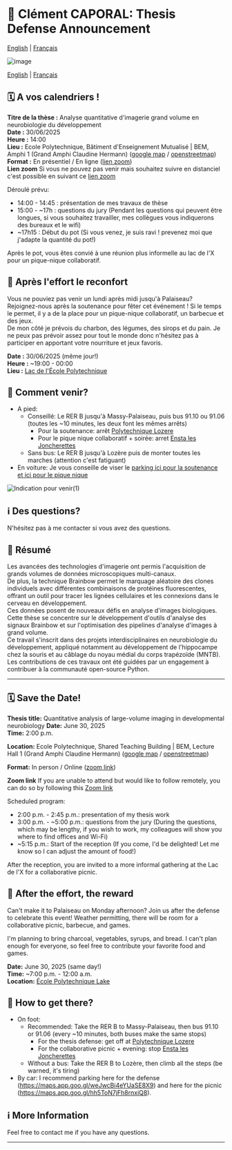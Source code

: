 # 📢 Clément CAPORAL: Thesis Defense Announcement

[English](#english) | [Français](#francais)

![image](https://github.com/user-attachments/assets/4a485068-189a-4ae5-9359-63373a40f84b)

[English](#english) | [Français](#francais)

## <a name="francais"></a> 🗓 A vos calendriers !

**Titre de la thèse :** Analyse quantitative d'imagerie grand volume en neurobiologie du développement  
**Date :** 30/06/2025  
**Heure :** 14:00  
**Lieu :** Ecole Polytechnique, Bâtiment d'Enseignement Mutualisé | BEM, Amphi 1 (Grand Amphi Claudine Hermann) ([google map](https://www.google.com/maps/place/Building+Teaching+Mutualis%C3%A9/@48.7118606,2.2069817,17.58z/data=!4m6!3m5!1s0x47e678919b45773d:0xeba4802aa6aed3be!8m2!3d48.7123913!4d2.2073936!16s%2Fg%2F11b6wqdsh3?hl=en-FR&entry=ttu&g_ep=EgoyMDI1MDQyMi4wIKXMDSoJLDEwMjExNDU1SAFQAw%3D%3D) / [openstreetmap](https://www.openstreetmap.org/way/952696844))    
**Format :** En présentiel / En ligne ([lien zoom](https://ecolepolytechnique.zoom.us/j/92755703948?pwd=srvlwVWuxYrbmRKP89UaxYQ4rtqdan.1))  
**Lien zoom** Si vous ne pouvez pas venir mais souhaitez suivre en distanciel c'est possible en suivant ce [lien zoom](https://ecolepolytechnique.zoom.us/j/92755703948?pwd=srvlwVWuxYrbmRKP89UaxYQ4rtqdan.1)  

Déroulé prévu:
- 14:00 - 14:45 : présentation de mes travaux de thèse
- 15:00 - ~17h : questions du jury (Pendant les questions qui peuvent être longues, si vous souhaitez travailler, mes collègues vous indiquerons des bureaux et le wifi)
- ~17h15 : Début du pot (Si vous venez, je suis ravi ! prevenez moi que j'adapte la quantité du pot!)

Après le pot, vous êtes convié à une réunion plus informelle au lac de l'X pour un pique-nique collaboratif.

## 🎉 Après l'effort le reconfort
Vous ne pouviez pas venir un lundi après midi jusqu'à Palaiseau?
Rejoignez-nous après la soutenance pour fêter cet événement ! Si le temps le permet, il y a de la place pour un pique-nique collaboratif, un barbecue et des jeux.  
De mon côté je prévois du charbon, des légumes, des sirops et du pain. Je ne peux pas prévoir assez pour tout le monde donc n'hésitez pas à participer en apportant votre nourriture et jeux favoris.

**Date :** 30/06/2025 (même jour!)  
**Heure :** ~19:00 - 00:00    
**Lieu :** [Lac de l'École Polytechnique](https://maps.app.goo.gl/KJbWZdDBrziY5m2Z6)    


## 🚌 Comment venir?

- A pied:
  - Conseillé: Le RER B jusqu'à Massy-Palaiseau, puis bus 91.10 ou 91.06 (toutes les ~10 minutes, les deux font les mêmes arrêts)
    - Pour la soutenance: arrêt [Polytechnique Lozere](https://maps.app.goo.gl/qLmxTbfSwM2Qpk7T7)
    - Pour le pique nique collaboratif + soirée: arret [Ensta les Joncherettes](https://maps.app.goo.gl/4auy89iMHMjQz1849) 
  - Sans bus: Le RER B jusqu'à Lozère puis de monter toutes les marches (attention c'est fatiguant)
- En voiture: Je vous conseille de viser le [parking ici pour la soutenance](https://maps.app.goo.gl/weJwcBi4eYUaSE8X9) [et ici pour le pique nique](https://maps.app.goo.gl/hh5ToN7jFh8rnxiQ8)

![Indication pour venir(1)](https://github.com/user-attachments/assets/2b8a4c7d-763e-4da4-86b7-aad36bf37b7f)


## ℹ️ Des questions?

N'hésitez pas à me contacter si vous avez des questions.

## 📌 Résumé
Les avancées des technologies d'imagerie ont permis l'acquisition de grands volumes de données microscopiques multi-canaux.  
De plus, la technique Brainbow permet le marquage aléatoire des clones individuels avec différentes combinaisons de protéines fluorescentes, offrant un outil pour tracer les lignées cellulaires et les connexions dans le cerveau en développement.  
Ces données posent de nouveaux défis en analyse d'images biologiques.  
Cette thèse se concentre sur le développement d'outils d'analyse des signaux Brainbow et sur l'optimisation des pipelines d'analyse d'images à grand volume.  
Ce travail s'inscrit dans des projets interdisciplinaires en neurobiologie du développement, appliqué notamment au développement de l'hippocampe chez la souris et au câblage du noyau médial du corps trapézoïde (MNTB).  
Les contributions de ces travaux ont été guidées par un engagement à contribuer à la communauté open-source Python.  

---

## <a name="english"></a> 🗓 Save the Date!

**Thesis title:** Quantitative analysis of large-volume imaging in developmental neurobiology
**Date:** June 30, 2025  
**Time:** 2:00 p.m.  
  
**Location:** Ecole Polytechnique, Shared Teaching Building | BEM, Lecture Hall 1 (Grand Amphi Claudine Hermann) ([google map](https://www.google.com/maps/place/Building+Teaching+Mutualis%C3%A9/@48.7118606,2.2069817,17.58z/data=!4m6!3m5!1s0x47e678919b45773d:0xeba4802aa6aed3be!8m2!3d48.7123913!4d2.2073936!16s%2Fg%2F11b6wqdsh3?hl=en-FR&entry=ttu&g_ep=EgoyMDI1MDQyMi4wIKXMDSoJLDEwMjExNDU1SAFQAw%3D%3D) / [openstreetmap](https://www.openstreetmap.org/way/952696844))
    
**Format:** In person / Online ([zoom link](https://ecolepolytechnique.zoom.us/j/92755703948?pwd=srvlwVWuxYrbmRKP89UaxYQ4rtqdan.1))
  
**Zoom link** If you are unable to attend but would like to follow remotely, you can do so by following this [Zoom link](https://ecolepolytechnique.zoom.us/j/92755703948?pwd=srvlwVWuxYrbmRKP89UaxYQ4rtqdan.1)

Scheduled program:
- 2:00 p.m. - 2:45 p.m.: presentation of my thesis work
- 3:00 p.m. - ~5:00 p.m.: questions from the jury (During the questions, which may be lengthy, if you wish to work, my colleagues will show you where to find offices and Wi-Fi)
- ~5:15 p.m.: Start of the reception (If you come, I'd be delighted! Let me know so I can adjust the amount of food!)

After the reception, you are invited to a more informal gathering at the Lac de l'X for a collaborative picnic.

## 🎉 After the effort, the reward
Can't make it to Palaiseau on Monday afternoon?
Join us after the defense to celebrate this event! Weather permitting, there will be room for a collaborative picnic, barbecue, and games.
  
I'm planning to bring charcoal, vegetables, syrups, and bread. I can't plan enough for everyone, so feel free to contribute your favorite food and games.

**Date:** June 30, 2025 (same day!)  
**Time:** ~7:00 p.m. - 12:00 a.m.  
**Location:** [École Polytechnique Lake](https://maps.app.goo.gl/KJbWZdDBrziY5m2Z6)


## 🚌 How to get there?

- On foot:
  - Recommended: Take the RER B to Massy-Palaiseau, then bus 91.10 or 91.06 (every ~10 minutes, both buses make the same stops)
     - For the thesis defense: get off at [Polytechnique Lozere](https://maps.app.goo.gl/qLmxTbfSwM2Qpk7T7)
     - For the collaborative picnic + evening: stop [Ensta les Joncherettes](https://maps.app.goo.gl/4auy89iMHMjQz1849) 
  - Without a bus: Take the RER B to Lozère, then climb all the steps (be warned, it's tiring)
- By car: I recommend parking here for the defense (https://maps.app.goo.gl/weJwcBi4eYUaSE8X9) and here for the picnic (https://maps.app.goo.gl/hh5ToN7jFh8rnxiQ8).

## ℹ️ More Information

Feel free to contact me if you have any questions.  

---
